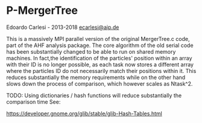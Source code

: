 P-MergerTree
=============
Edoardo Carlesi - 2013-2018
ecarlesi@aip.de


This is a massively MPI parallel version of the original MergerTree.c code, part of the AHF analysis package.
The core algorithm of the old serial code has been substantially changed to be able to run on shared memory machines.
In fact,the identification of the particles' position within an array with their ID is no longer possible, as each
task now stores a different array where the particles ID do not necessarily match their positions within it.
This reduces substantially the memory requirements while on the other hand slows down the process of comparison, which
however scales as Ntask^2.

TODO:
Using dictionaries / hash functions will reduce substantially the comparison time
See:

https://developer.gnome.org/glib/stable/glib-Hash-Tables.html
